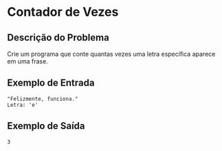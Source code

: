 # Contador de Vezes

## Descrição do Problema

Crie um programa que conte quantas vezes uma letra específica aparece em uma frase.

## Exemplo de Entrada

```
"Felizmente, funciona."
Letra: 'e'
```

## Exemplo de Saída

```
3
```
